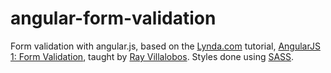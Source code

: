 # angular-form-validation
Form validation with angular.js, based on the [Lynda.com](http://www.lynda.com) tutorial, [AngularJS 1: Form Validation](http://www.lynda.com/AngularJS-tutorials/AngularJS-Form-Validation/438886-2.html), taught by [Ray Villalobos](http://www.lynda.com/Ray-Villalobos/832401-1.html). 
Styles done using [SASS](http://sass-lang.com/).
